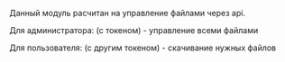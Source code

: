 Данный модуль расчитан на управление файлами через api.

Для администратора: (с токеном) - управление всеми файлами

Для пользователя: (с другим токеном) - скачивание нужных файлов